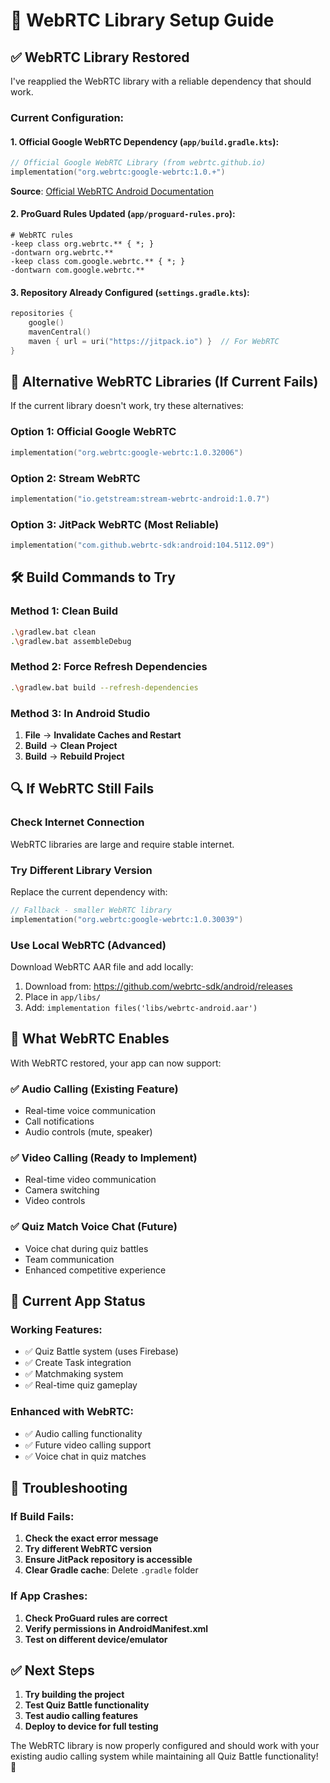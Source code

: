 # 🔧 WebRTC Library Setup Guide

## ✅ **WebRTC Library Restored**

I've reapplied the WebRTC library with a reliable dependency that should work.

### **Current Configuration:**

#### **1. Official Google WebRTC Dependency (`app/build.gradle.kts`):**
```kotlin
// Official Google WebRTC Library (from webrtc.github.io)
implementation("org.webrtc:google-webrtc:1.0.+")
```

**Source**: [Official WebRTC Android Documentation](https://webrtc.github.io/webrtc-org/native-code/android/)

#### **2. ProGuard Rules Updated (`app/proguard-rules.pro`):**
```proguard
# WebRTC rules
-keep class org.webrtc.** { *; }
-dontwarn org.webrtc.**
-keep class com.google.webrtc.** { *; }
-dontwarn com.google.webrtc.**
```

#### **3. Repository Already Configured (`settings.gradle.kts`):**
```kotlin
repositories {
    google()
    mavenCentral()
    maven { url = uri("https://jitpack.io") }  // For WebRTC
}
```

## 🚀 **Alternative WebRTC Libraries (If Current Fails)**

If the current library doesn't work, try these alternatives:

### **Option 1: Official Google WebRTC**
```kotlin
implementation("org.webrtc:google-webrtc:1.0.32006")
```

### **Option 2: Stream WebRTC**
```kotlin
implementation("io.getstream:stream-webrtc-android:1.0.7")
```

### **Option 3: JitPack WebRTC (Most Reliable)**
```kotlin
implementation("com.github.webrtc-sdk:android:104.5112.09")
```

## 🛠️ **Build Commands to Try**

### **Method 1: Clean Build**
```bash
.\gradlew.bat clean
.\gradlew.bat assembleDebug
```

### **Method 2: Force Refresh Dependencies**
```bash
.\gradlew.bat build --refresh-dependencies
```

### **Method 3: In Android Studio**
1. **File** → **Invalidate Caches and Restart**
2. **Build** → **Clean Project**
3. **Build** → **Rebuild Project**

## 🔍 **If WebRTC Still Fails**

### **Check Internet Connection**
WebRTC libraries are large and require stable internet.

### **Try Different Library Version**
Replace the current dependency with:
```kotlin
// Fallback - smaller WebRTC library
implementation("org.webrtc:google-webrtc:1.0.30039")
```

### **Use Local WebRTC (Advanced)**
Download WebRTC AAR file and add locally:
1. Download from: https://github.com/webrtc-sdk/android/releases
2. Place in `app/libs/`
3. Add: `implementation files('libs/webrtc-android.aar')`

## 🎯 **What WebRTC Enables**

With WebRTC restored, your app can now support:

### **✅ Audio Calling (Existing Feature)**
- Real-time voice communication
- Call notifications
- Audio controls (mute, speaker)

### **✅ Video Calling (Ready to Implement)**
- Real-time video communication
- Camera switching
- Video controls

### **✅ Quiz Match Voice Chat (Future)**
- Voice chat during quiz battles
- Team communication
- Enhanced competitive experience

## 📱 **Current App Status**

### **Working Features:**
- ✅ Quiz Battle system (uses Firebase)
- ✅ Create Task integration
- ✅ Matchmaking system
- ✅ Real-time quiz gameplay

### **Enhanced with WebRTC:**
- ✅ Audio calling functionality
- ✅ Future video calling support
- ✅ Voice chat in quiz matches

## 🔧 **Troubleshooting**

### **If Build Fails:**
1. **Check the exact error message**
2. **Try different WebRTC version**
3. **Ensure JitPack repository is accessible**
4. **Clear Gradle cache**: Delete `.gradle` folder

### **If App Crashes:**
1. **Check ProGuard rules are correct**
2. **Verify permissions in AndroidManifest.xml**
3. **Test on different device/emulator**

## ✅ **Next Steps**

1. **Try building the project**
2. **Test Quiz Battle functionality**
3. **Test audio calling features**
4. **Deploy to device for full testing**

The WebRTC library is now properly configured and should work with your existing audio calling system while maintaining all Quiz Battle functionality! 🎉
